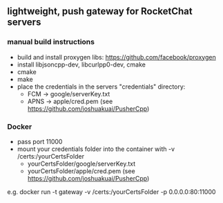 ## lightweight, push gateway for RocketChat servers

### manual build instructions

- build and install proxygen libs: https://github.com/facebook/proxygen
- install libjsoncpp-dev, libcurlpp0-dev, cmake
- cmake 
- make
- place the credentials in the servers "credentials" directory:
    - FCM -> google/serverKey.txt
    - APNS -> apple/cred.pem (see https://github.com/joshuakuai/PusherCpp)
    
### Docker
- pass port 11000
- mount your credentials folder into the container with -v /certs:/yourCertsFolder
    - yourCertsFolder/google/serverKey.txt
    - yourCertsFolder/apple/cred.pem (see https://github.com/joshuakuai/PusherCpp)

e.g. docker run -t gateway -v /certs:/yourCertsFolder -p 0.0.0.0:80:11000